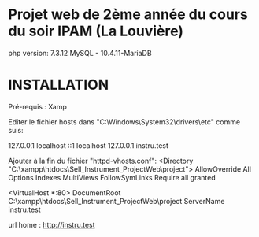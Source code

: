 # Projet web de 2ème année du cours du soir IPAM (La Louvière)

php version: 7.3.12
MySQL - 10.4.11-MariaDB 

# INSTALLATION

Pré-requis : Xamp

Editer le fichier hosts dans "C:\Windows\System32\drivers\etc"
comme suis: 

127.0.0.1 localhost
::1 localhost
127.0.0.1 instru.test


Ajouter à la fin du fichier "httpd-vhosts.conf": 
<Directory "C:\xampp\htdocs\Sell_Instrument_ProjectWeb\project">
AllowOverride All
Options Indexes MultiViews FollowSymLinks
Require all granted
</Directory>

<VirtualHost *:80>
DocumentRoot C:\xampp\htdocs\Sell_Instrument_ProjectWeb\project
ServerName instru.test
</VirtualHost>


url home : http://instru.test

